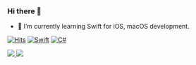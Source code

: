 ### Hi there 👋
- 🌱 I’m currently learning Swift for iOS, macOS development.

[![Hits](https://hits.seeyoufarm.com/api/count/incr/badge.svg?url=https%3A%2F%2Fgithub.com%2FSuperNova911)](https://hits.seeyoufarm.com)
[![Swift](https://img.shields.io/badge/favorite%20lang-Swift-orange)]()
[![C#](https://img.shields.io/badge/and%20also-C%23-blueviolet)]()


<a href="https://github.com/anuraghazra/github-readme-stats">
  <img align="" src="https://github-readme-stats.vercel.app/api/top-langs/?username=supernova911&layout=compact" />
</a>
<a href="https://github.com/anuraghazra/github-readme-stats">
  <img align="" src="https://github-readme-stats.vercel.app/api?username=supernova911&show_icons=true&count_private=true&hide=contribs&theme=buefy" />
</a>


<!--
**SuperNova911/SuperNova911** is a ✨ _special_ ✨ repository because its `README.md` (this file) appears on your GitHub profile.

Here are some ideas to get you started:

- 🔭 I’m currently working on ...
- 🌱 I’m currently learning ...
- 👯 I’m looking to collaborate on ...
- 🤔 I’m looking for help with ...
- 💬 Ask me about ...
- 📫 How to reach me: ...
- 😄 Pronouns: ...
- ⚡ Fun fact: ...
-->
